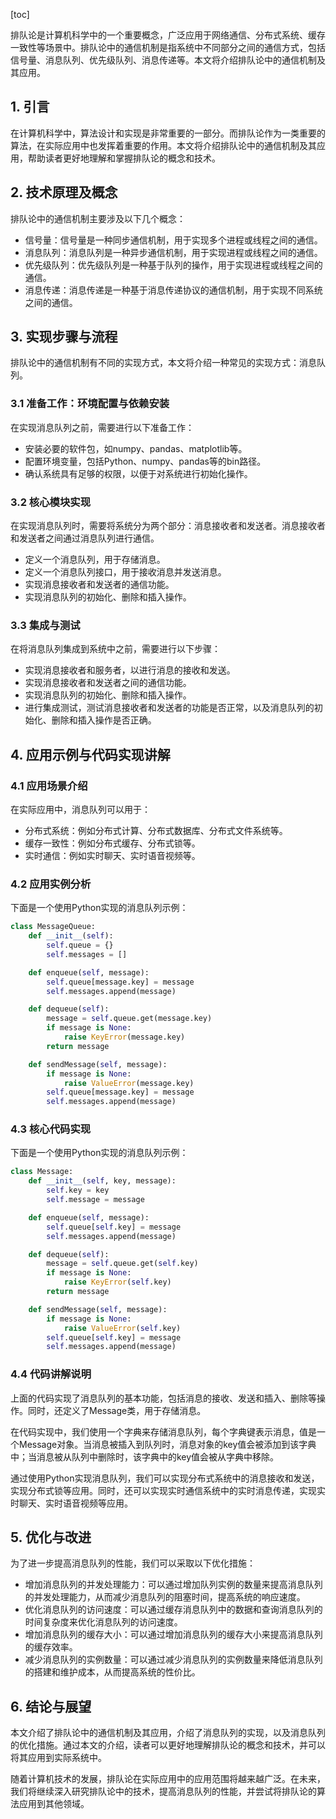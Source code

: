 
[toc]                    
                
                
排队论是计算机科学中的一个重要概念，广泛应用于网络通信、分布式系统、缓存一致性等场景中。排队论中的通信机制是指系统中不同部分之间的通信方式，包括信号量、消息队列、优先级队列、消息传递等。本文将介绍排队论中的通信机制及其应用。

## 1. 引言

在计算机科学中，算法设计和实现是非常重要的一部分。而排队论作为一类重要的算法，在实际应用中也发挥着重要的作用。本文将介绍排队论中的通信机制及其应用，帮助读者更好地理解和掌握排队论的概念和技术。

## 2. 技术原理及概念

排队论中的通信机制主要涉及以下几个概念：

- 信号量：信号量是一种同步通信机制，用于实现多个进程或线程之间的通信。
- 消息队列：消息队列是一种异步通信机制，用于实现进程或线程之间的通信。
- 优先级队列：优先级队列是一种基于队列的操作，用于实现进程或线程之间的通信。
- 消息传递：消息传递是一种基于消息传递协议的通信机制，用于实现不同系统之间的通信。

## 3. 实现步骤与流程

排队论中的通信机制有不同的实现方式，本文将介绍一种常见的实现方式：消息队列。

### 3.1 准备工作：环境配置与依赖安装

在实现消息队列之前，需要进行以下准备工作：

- 安装必要的软件包，如numpy、pandas、matplotlib等。
- 配置环境变量，包括Python、numpy、pandas等的bin路径。
- 确认系统具有足够的权限，以便于对系统进行初始化操作。

### 3.2 核心模块实现

在实现消息队列时，需要将系统分为两个部分：消息接收者和发送者。消息接收者和发送者之间通过消息队列进行通信。

- 定义一个消息队列，用于存储消息。
- 定义一个消息队列接口，用于接收消息并发送消息。
- 实现消息接收者和发送者的通信功能。
- 实现消息队列的初始化、删除和插入操作。

### 3.3 集成与测试

在将消息队列集成到系统中之前，需要进行以下步骤：

- 实现消息接收者和服务者，以进行消息的接收和发送。
- 实现消息接收者和发送者之间的通信功能。
- 实现消息队列的初始化、删除和插入操作。
- 进行集成测试，测试消息接收者和发送者的功能是否正常，以及消息队列的初始化、删除和插入操作是否正确。

## 4. 应用示例与代码实现讲解

### 4.1 应用场景介绍

在实际应用中，消息队列可以用于：

- 分布式系统：例如分布式计算、分布式数据库、分布式文件系统等。
- 缓存一致性：例如分布式缓存、分布式锁等。
- 实时通信：例如实时聊天、实时语音视频等。

### 4.2 应用实例分析

下面是一个使用Python实现的消息队列示例：

```python
class MessageQueue:
    def __init__(self):
        self.queue = {}
        self.messages = []

    def enqueue(self, message):
        self.queue[message.key] = message
        self.messages.append(message)

    def dequeue(self):
        message = self.queue.get(message.key)
        if message is None:
            raise KeyError(message.key)
        return message

    def sendMessage(self, message):
        if message is None:
            raise ValueError(message.key)
        self.queue[message.key] = message
        self.messages.append(message)
```

### 4.3 核心代码实现

下面是一个使用Python实现的消息队列示例：

```python
class Message:
    def __init__(self, key, message):
        self.key = key
        self.message = message

    def enqueue(self, message):
        self.queue[self.key] = message
        self.messages.append(message)

    def dequeue(self):
        message = self.queue.get(self.key)
        if message is None:
            raise KeyError(self.key)
        return message

    def sendMessage(self, message):
        if message is None:
            raise ValueError(self.key)
        self.queue[self.key] = message
        self.messages.append(message)
```

### 4.4 代码讲解说明

上面的代码实现了消息队列的基本功能，包括消息的接收、发送和插入、删除等操作。同时，还定义了Message类，用于存储消息。

在代码实现中，我们使用一个字典来存储消息队列，每个字典键表示消息，值是一个Message对象。当消息被插入到队列时，消息对象的key值会被添加到该字典中；当消息被从队列中删除时，该字典中的key值会被从字典中移除。

通过使用Python实现消息队列，我们可以实现分布式系统中的消息接收和发送，实现分布式锁等应用。同时，还可以实现实时通信系统中的实时消息传递，实现实时聊天、实时语音视频等应用。

## 5. 优化与改进

为了进一步提高消息队列的性能，我们可以采取以下优化措施：

- 增加消息队列的并发处理能力：可以通过增加队列实例的数量来提高消息队列的并发处理能力，从而减少消息队列的阻塞时间，提高系统的响应速度。
- 优化消息队列的访问速度：可以通过缓存消息队列中的数据和查询消息队列的时间复杂度来优化消息队列的访问速度。
- 增加消息队列的缓存大小：可以通过增加消息队列的缓存大小来提高消息队列的缓存效率。
- 减少消息队列的实例数量：可以通过减少消息队列的实例数量来降低消息队列的搭建和维护成本，从而提高系统的性价比。

## 6. 结论与展望

本文介绍了排队论中的通信机制及其应用，介绍了消息队列的实现，以及消息队列的优化措施。通过本文的介绍，读者可以更好地理解排队论的概念和技术，并可以将其应用到实际系统中。

随着计算机技术的发展，排队论在实际应用中的应用范围将越来越广泛。在未来，我们将继续深入研究排队论中的技术，提高消息队列的性能，并尝试将排队论的算法应用到其他领域。

